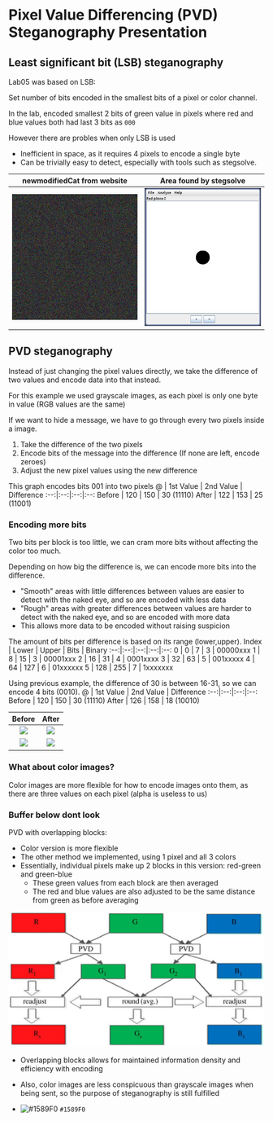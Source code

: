 # Pixel Value Differencing (PVD) Steganography Presentation

## Least significant bit (LSB) steganography
Lab05 was based on LSB:

Set number of bits encoded in the smallest bits of a pixel or color channel.

In the lab, encoded smallest 2 bits of green value in pixels where red and blue values both had last 3 bits as `000`

However there are probles when only LSB is used
  - Inefficient in space, as it requires 4 pixels to encode a single byte
  - Can be trivially easy to detect, especially with tools such as stegsolve.

newmodifiedCat from website |  Area found by stegsolve
:-------------------------:|:-------------------------:
![](imgs/newmodifiedCat.png)  |  ![](imgs/modStego.png)  

## PVD steganography
Instead of just changing the pixel values directly, we take the difference of two values and encode data into that instead.

For this example we used grayscale images, as each pixel is only one byte in value (RGB values are the same)

If we want to hide a message, we have to go through every two pixels inside a image.
1. Take the difference of the two pixels
2. Encode bits of the message into the difference (If none are left, encode zeroes)
3. Adjust the new pixel values using the new difference

This graph encodes bits 001 into two pixels
@ | 1st Value | 2nd Value | Difference
:--:|:--:|:--:|:--:
Before | 120 | 150 | 30 (11110) 
After  | 122 | 153 | 25 (11001)

### Encoding more bits
Two bits per block is too little, we can cram more bits without affecting the color too much.

Depending on how big the difference is, we can encode more bits into the difference.
- "Smooth" areas with little differences between values are easier to detect with the naked eye, and so are encoded with less data
- "Rough" areas with greater differences between values are harder to detect with the naked eye, and so are encoded with more data
- This allows more data to be encoded without raising suspicion

The amount of bits per difference is based on its range (lower,upper).
Index | Lower | Upper | Bits | Binary
:--:|:--:|:--:|:--:|:--:
0 | 0 | 7 | 3 | 00000xxx
1 | 8 | 15 | 3 | 00001xxx
2 | 16 | 31 | 4 | 0001xxxx
3 | 32 | 63 | 5 | 001xxxxx
4 | 64 | 127 | 6 | 01xxxxxx
5 | 128 | 255 | 7 | 1xxxxxxx

Using previous example, the difference of 30 is between 16-31, so we can encode 4 bits (0010).
@ | 1st Value | 2nd Value | Difference
:--:|:--:|:--:|:--:
Before | 120 | 150 | 30 (11110) 
After  | 126 | 158 | 18 (10010)

Before | After
:--:|:--:
![](https://placehold.co/15x15/787878/787878.png) | ![](https://placehold.co/15x15/7E7E7E/7E7E7E.png)
![](https://placehold.co/15x15/969696/969696.png) | ![](https://placehold.co/15x15/9E9E9E/9E9E9E.png)

### What about color images?
Color images are more flexible for how to encode images onto them, as there are three values on each pixel (alpha is useless to us)




### Buffer below dont look
PVD with overlapping blocks:
- Color version is more flexible
- The other method we implemented, using 1 pixel and all 3 colors
- Essentially, individual pixels make up 2 blocks in this version: red-green and green-blue
  - These green values from each block are then averaged
  - The red and blue values are also adjusted to be the same distance from green as before averaging

![alt text](imgs/rsos161066f04.jpg "Flowchart of color PVD with overlapping")
- Overlapping blocks allows for maintained information density and efficiency with encoding
- Also, color images are less conspicuous than grayscale images when being sent, so the purpose of steganography is still fulfilled

- ![#1589F0](https://placehold.co/15x15/1589F0/1589F0.png) `#1589F0`
